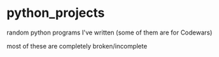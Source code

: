 # python_projects
random python programs I've written (some of them are for Codewars)

most of these are completely broken/incomplete
